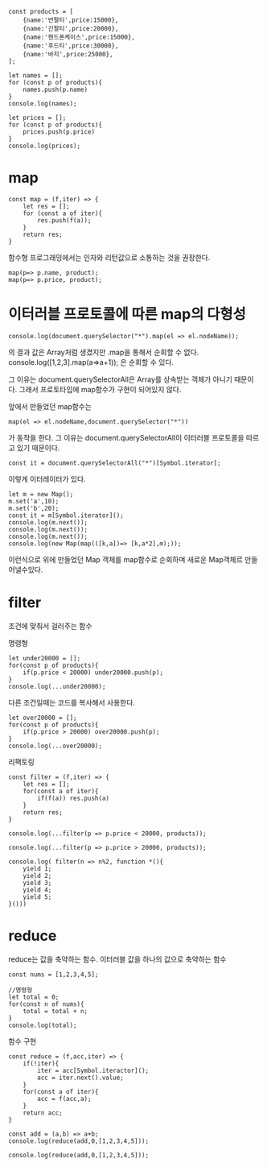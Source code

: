 
    const products = [
        {name:'반팔티',price:15000},
        {name:'긴팔티',price:20000},
        {name:'헨드폰케이스',price:15000},
        {name:'후드티',price:30000},
        {name:'바지',price:25000},
    ];

    let names = [];
    for (const p of products){
        names.push(p.name)
    }
    console.log(names);

    let prices = [];
    for (const p of products){
        prices.push(p.price)
    }
    console.log(prices);

# map

    const map = (f,iter) => {
        let res = [];
        for (const a of iter){
            res.push(f(a));
        }
        return res;        
    }
함수형 프로그래밍에서는 인자와 리턴값으로 소통하는 것을 권장한다. 

    map(p=> p.name, product);
    map(p=> p.price, product);


# 이터러블 프로토콜에 따른 map의 다형성
    console.log(document.querySelector("*").map(el => el.nodeName));
의 결과 값은 Array처럼 생겼지만 .map을 통해서 순회할 수 없다.
    console.log([1,2,3].map(a=>a+1));
은 순회할 수 있다.

그 이유는 document.querySelectorAll은 Array를 상속받는 객체가 아니기 때문이다.
그래서 프로토타입에 map함수가 구현이 되어있지 않다. 

앞에서 만들었던 map함수는
    
    map(el => el.nodeName,document.querySelector("*"))
가 동작을 한다. 그 이유는 document.querySelectorAll이 이터러블 프로토콜을 따르고 있기 때문이다. 

    const it = document.querySelectorAll("*")[Symbol.iterator];
이렇게 이터레이터가 있다.

    let m = new Map();
    m.set('a',10);
    m.set('b',20);
    const it = m[Symbol.iterator]();
    console.log(m.next());
    console.log(m.next());
    console.log(m.next());
    console.log(new Map(map(([k,a])=> [k,a*2],m);));
이런식으로 위에 만들었던 Map 객체를 map함수로 순회하며 새로운 Map객체르 만들어낼수있다. 


# filter
조건에 맞춰서 걸러주는 함수

명령형

    let under20000 = [];
    for(const p of products){
        if(p.price < 20000) under20000.push(p);
    }
    console.log(...under20000);
다른 조건일때는 코드를 복사해서 사용한다. 

    let over20000 = [];
    for(const p of products){
        if(p.price > 20000) over20000.push(p);
    }
    console.log(...over20000);

리팩토링

    const filter = (f,iter) => {
        let res = [];
        for(const a of iter){
            if(f(a)) res.push(a)
        }
        return res;
    }

    console.log(...filter(p => p.price < 20000, products));

    console.log(...filter(p => p.price > 20000, products));

    console.log( filter(n => n%2, function *(){
        yield 1;
        yield 2;
        yield 3;
        yield 4;
        yield 5;
    }()))
    
# reduce
reduce는 값을 축약하는 함수. 이터러블 값을 하나의 값으로 축약하는 함수

    const nums = [1,2,3,4,5];
    
    //명령형
    let total = 0;
    for(const n of nums){
        total = total + n;
    }
    console.log(total);

함수 구현

    const reduce = (f,acc,iter) => {
        if(!iter){
            iter = acc[Symbol.iteractor]();
            acc = iter.next().value;
        }
        for(const a of iter){
            acc = f(acc,a);
        }
        return acc;
    }

    const add = (a,b) => a+b;
    console.log(reduce(add,0,[1,2,3,4,5]));

    console.log(reduce(add,0,[1,2,3,4,5]));


